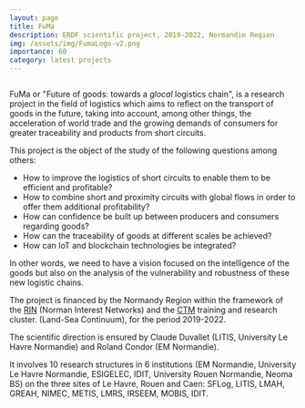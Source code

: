```yaml
---
layout: page
title: FuMa
description: ERDF scientific project, 2019-2022, Normandie Region 
img: /assets/img/FumaLogo-v2.png
importance: 60
category: latest projects
---
```

<div class="row">
    <div class="col-sm mt-3 mt-md-0">
        <img class="img-fluid rounded z-depth-1" src="{{ '/assets/img/FumaLogo-v2.png' | relative_url }}" alt="" title="XTerM logo"/>
    </div>
</div>
<!-- 
<div class="caption">
    FuMa logo
</div>
-->

FuMa or "Future of goods: towards a _glocal_ logistics chain", is a research project in the field of logistics which aims to reflect on the transport of goods in the future, taking into account, among other things, the acceleration of world trade and the growing demands of consumers for greater traceability and products from short circuits.

This project is the object of the study of the following questions among others:

* How to improve the logistics of short circuits to enable them to be efficient and profitable?
* How to combine short and proximity circuits with global flows in order to offer them additional profitability?
* How can confidence be built up between producers and consumers regarding goods?
* How can the traceability of goods at different scales be achieved?
* How can IoT and blockchain technologies be integrated?

In other words, we need to have a vision focused on the intelligence of the goods but also on the analysis of the vulnerability and robustness of these new logistic chains.

The project is financed by the Normandy Region within the framework of the [RIN](https://aides.normandie.fr/rin-recherche-2021) (Norman Interest Networks) and the [CTM](https://www.normandie-univ.fr/recherche/structuration-de-la-recherche/pole-ctm/) training and research cluster. (Land-Sea Continuum), for the period 2019-2022.

The scientific direction is ensured by Claude Duvallet (LITIS, University Le Havre Normandie) and Roland Condor (EM Normandie).

It involves 10 research structures in 6 institutions (EM Normandie, University Le Havre Normandie, ESIGELEC, IDIT, University Rouen Normandie, Neoma BS) on the three sites of Le Havre, Rouen and Caen: SFLog, LITIS, LMAH, GREAH, NIMEC, METIS, LMRS, IRSEEM, MOBIS, IDIT.
